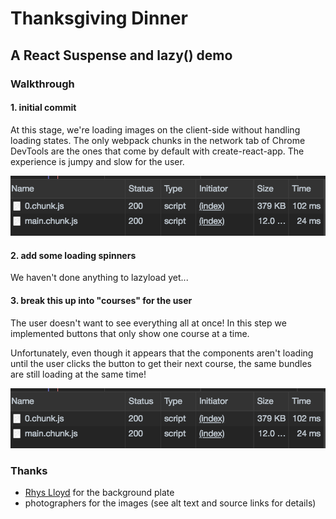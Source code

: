 # Thanksgiving Dinner

## A React Suspense and lazy() demo

### Walkthrough

#### 1. initial commit

At this stage, we're loading images on the client-side without handling loading states. The only webpack chunks in the network tab of Chrome DevTools are the ones that come by default with create-react-app. The experience is jumpy and slow for the user.

![step 1 chunks](src/assets/chunks-steps1-3.png)

#### 2. add some loading spinners

We haven't done anything to lazyload yet...

#### 3. break this up into "courses" for the user

The user doesn't want to see everything all at once! In this step we implemented buttons that only show one course at a time.

Unfortunately, even though it appears that the components aren't loading until the user clicks the button to get their next course, the same bundles are still loading at the same time!

![step 3 chunks](src/assets/chunks-steps1-3.png)

### Thanks

- [Rhys Lloyd](https://codepen.io/justrhysism/pen/eDJrk) for the background plate
- photographers for the images (see alt text and source links for details)
